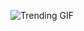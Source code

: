 
<!-- GIF_SECTION -->
![Trending GIF](https://media2.giphy.com/media/v1.Y2lkPThiYjIxNzcyenBtbTVxd3BtN3N4cjlheDI4cmVxN2J2YnA5bzVsejBzOXcwZ3V4YyZlcD12MV9naWZzX3NlYXJjaCZjdD1n/2IudUHdI075HL02Pkk/giphy.gif)
<!-- END_GIF_SECTION -->
